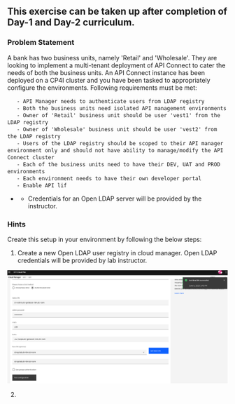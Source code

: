 ## This exercise can be taken up after completion of Day-1 and Day-2 curriculum.

### Problem Statement

A bank has two business units, namely 'Retail' and 'Wholesale'. They are looking to implement a multi-tenant deployment of API Connect to cater the needs of both the business units. An API Connect instance has been deployed on a CP4I cluster and you have been tasked to appropriately configure the environments. Following requirements must be met:
      
       - API Manager needs to authenticate users from LDAP registry
       - Both the business units need isolated API management environments
       - Owner of 'Retail' business unit should be user 'vest1' from the LDAP registry
       - Owner of 'Wholesale' business unit should be user 'vest2' from the LDAP registry
       - Users of the LDAP registry should be scoped to their API manager environment only and should not have ability to manage/modify the API Connect cluster
       - Each of the business units need to have their DEV, UAT and PROD environments
       - Each environment needs to have their own developer portal
       - Enable API lif


* * Credentials for an Open LDAP server will be provided by the instructor. 

### Hints
Create this setup in your environment by following the below steps:

1) Create a new Open LDAP user registry in cloud manager. Open LDAP credentials will be provided by lab instructor. 

![](images/open_ldap_config.png)

2) 
